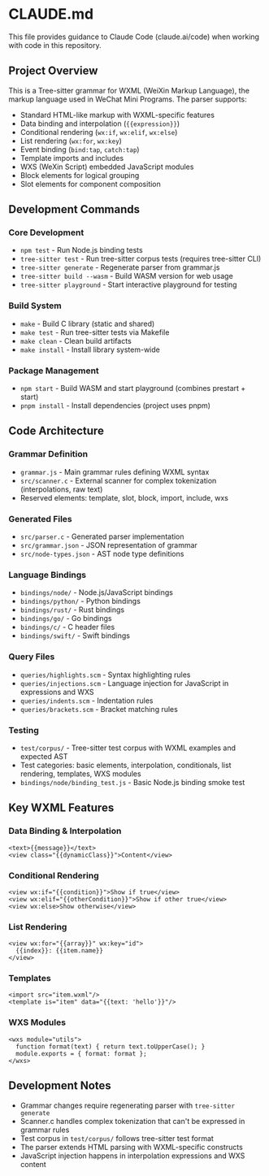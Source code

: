 # CLAUDE.md

This file provides guidance to Claude Code (claude.ai/code) when working with code in this repository.

## Project Overview

This is a Tree-sitter grammar for WXML (WeiXin Markup Language), the markup language used in WeChat Mini Programs. The parser supports:

- Standard HTML-like markup with WXML-specific features
- Data binding and interpolation (`{{expression}}`)
- Conditional rendering (`wx:if`, `wx:elif`, `wx:else`)
- List rendering (`wx:for`, `wx:key`)
- Event binding (`bind:tap`, `catch:tap`)
- Template imports and includes
- WXS (WeXin Script) embedded JavaScript modules
- Block elements for logical grouping
- Slot elements for component composition

## Development Commands

### Core Development

- `npm test` - Run Node.js binding tests
- `tree-sitter test` - Run tree-sitter corpus tests (requires tree-sitter CLI)
- `tree-sitter generate` - Regenerate parser from grammar.js
- `tree-sitter build --wasm` - Build WASM version for web usage
- `tree-sitter playground` - Start interactive playground for testing

### Build System

- `make` - Build C library (static and shared)
- `make test` - Run tree-sitter tests via Makefile
- `make clean` - Clean build artifacts
- `make install` - Install library system-wide

### Package Management

- `npm start` - Build WASM and start playground (combines prestart + start)
- `pnpm install` - Install dependencies (project uses pnpm)

## Code Architecture

### Grammar Definition

- `grammar.js` - Main grammar rules defining WXML syntax
- `src/scanner.c` - External scanner for complex tokenization (interpolations, raw text)
- Reserved elements: template, slot, block, import, include, wxs

### Generated Files

- `src/parser.c` - Generated parser implementation
- `src/grammar.json` - JSON representation of grammar
- `src/node-types.json` - AST node type definitions

### Language Bindings

- `bindings/node/` - Node.js/JavaScript bindings
- `bindings/python/` - Python bindings
- `bindings/rust/` - Rust bindings
- `bindings/go/` - Go bindings
- `bindings/c/` - C header files
- `bindings/swift/` - Swift bindings

### Query Files

- `queries/highlights.scm` - Syntax highlighting rules
- `queries/injections.scm` - Language injection for JavaScript in expressions and WXS
- `queries/indents.scm` - Indentation rules
- `queries/brackets.scm` - Bracket matching rules

### Testing

- `test/corpus/` - Tree-sitter test corpus with WXML examples and expected AST
- Test categories: basic elements, interpolation, conditionals, list rendering, templates, WXS modules
- `bindings/node/binding_test.js` - Basic Node.js binding smoke test

## Key WXML Features

### Data Binding & Interpolation

```wxml
<text>{{message}}</text>
<view class="{{dynamicClass}}">Content</view>
```

### Conditional Rendering

```wxml
<view wx:if="{{condition}}">Show if true</view>
<view wx:elif="{{otherCondition}}">Show if other true</view>
<view wx:else>Show otherwise</view>
```

### List Rendering

```wxml
<view wx:for="{{array}}" wx:key="id">
  {{index}}: {{item.name}}
</view>
```

### Templates

```wxml
<import src="item.wxml"/>
<template is="item" data="{{text: 'hello'}}"/>
```

### WXS Modules

```wxml
<wxs module="utils">
  function format(text) { return text.toUpperCase(); }
  module.exports = { format: format };
</wxs>
```

## Development Notes

- Grammar changes require regenerating parser with `tree-sitter generate`
- Scanner.c handles complex tokenization that can't be expressed in grammar rules
- Test corpus in `test/corpus/` follows tree-sitter test format
- The parser extends HTML parsing with WXML-specific constructs
- JavaScript injection happens in interpolation expressions and WXS content
